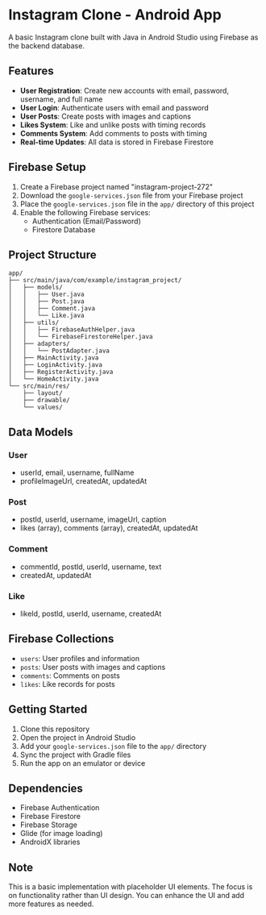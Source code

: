 # Instagram Clone - Android App

A basic Instagram clone built with Java in Android Studio using Firebase as the backend database.

## Features

- **User Registration**: Create new accounts with email, password, username, and full name
- **User Login**: Authenticate users with email and password
- **User Posts**: Create posts with images and captions
- **Likes System**: Like and unlike posts with timing records
- **Comments System**: Add comments to posts with timing
- **Real-time Updates**: All data is stored in Firebase Firestore

## Firebase Setup

1. Create a Firebase project named "instagram-project-272"
2. Download the `google-services.json` file from your Firebase project
3. Place the `google-services.json` file in the `app/` directory of this project
4. Enable the following Firebase services:
   - Authentication (Email/Password)
   - Firestore Database

## Project Structure

```
app/
├── src/main/java/com/example/instagram_project/
│   ├── models/
│   │   ├── User.java
│   │   ├── Post.java
│   │   ├── Comment.java
│   │   └── Like.java
│   ├── utils/
│   │   ├── FirebaseAuthHelper.java
│   │   └── FirebaseFirestoreHelper.java
│   ├── adapters/
│   │   └── PostAdapter.java
│   ├── MainActivity.java
│   ├── LoginActivity.java
│   ├── RegisterActivity.java
│   └── HomeActivity.java
└── src/main/res/
    ├── layout/
    ├── drawable/
    └── values/
```

## Data Models

### User
- userId, email, username, fullName
- profileImageUrl, createdAt, updatedAt

### Post
- postId, userId, username, imageUrl, caption
- likes (array), comments (array), createdAt, updatedAt

### Comment
- commentId, postId, userId, username, text
- createdAt, updatedAt

### Like
- likeId, postId, userId, username, createdAt

## Firebase Collections

- `users`: User profiles and information
- `posts`: User posts with images and captions
- `comments`: Comments on posts
- `likes`: Like records for posts

## Getting Started

1. Clone this repository
2. Open the project in Android Studio
3. Add your `google-services.json` file to the `app/` directory
4. Sync the project with Gradle files
5. Run the app on an emulator or device

## Dependencies

- Firebase Authentication
- Firebase Firestore
- Firebase Storage
- Glide (for image loading)
- AndroidX libraries

## Note

This is a basic implementation with placeholder UI elements. The focus is on functionality rather than UI design. You can enhance the UI and add more features as needed.
